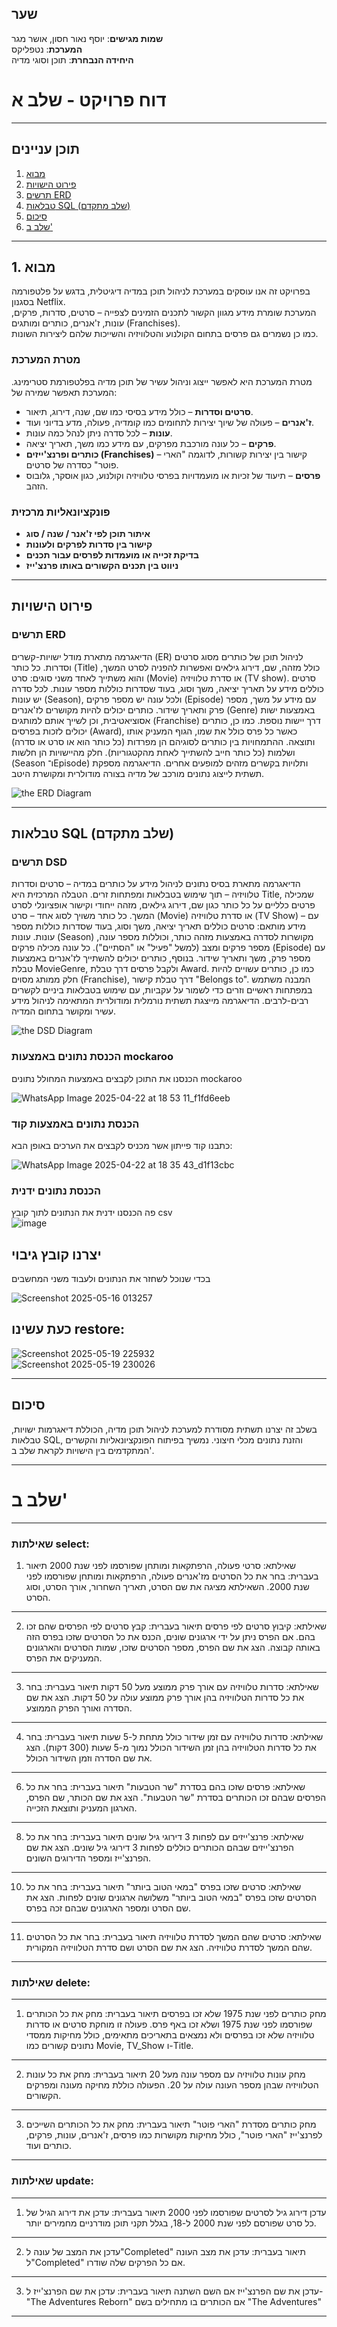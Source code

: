 ## שער  
**שמות מגישים**: יוסף נאור חסון, אושר מגר  
**המערכת**: נטפליקס  
**היחידה הנבחרת**: תוכן וסוגי מדיה

# דוח פרויקט - שלב א
---

## תוכן עניינים  
1. [מבוא](#1-מבוא)  
2. [פירוט הישויות](#פירוט-הישויות)  
3. [תרשים ERD](#תרשים-erd)  
4. [טבלאות SQL (שלב מתקדם)](#טבלאות-sql-שלב-מתקדם)  
5. [סיכום](#סיכום)
6. [שלב ב'](#שלב-ב')

---

## 1. מבוא  

בפרויקט זה אנו עוסקים במערכת לניהול תוכן במדיה דיגיטלית, בדגש על פלטפורמה בסגנון Netflix.  
המערכת שומרת מידע מגוון הקשור לתכנים הזמינים לצפייה – סרטים, סדרות, פרקים, עונות, ז'אנרים, כותרים ומותגים (Franchises).  
כמו כן נשמרים גם פרסים בתחום הקולנוע והטלוויזיה והשייכות שלהם ליצירות השונות.

### מטרת המערכת  
מטרת המערכת היא לאפשר ייצוג וניהול עשיר של תוכן מדיה בפלטפורמת סטרימינג. המערכת תאפשר שמירה של:

- **סרטים וסדרות** – כולל מידע בסיסי כמו שם, שנה, דירוג, תיאור.
- **ז'אנרים** – פעולה של שיוך יצירות לתחומים כמו קומדיה, פעולה, מדע בדיוני ועוד.
- **עונות** – לכל סדרה ניתן לנהל כמה עונות.
- **פרקים** – כל עונה מורכבת מפרקים, עם מידע כמו משך, תאריך יציאה.
- **כותרים ופרנצ'ייזים (Franchises)** – קישור בין יצירות קשורות, לדוגמה "הארי פוטר" כסדרה של סרטים.
- **פרסים** – תיעוד של זכיות או מועמדויות בפרסי טלוויזיה וקולנוע, כגון אוסקר, גלובוס הזהב.

### פונקציונאליות מרכזית  
- **איתור תוכן לפי ז'אנר / שנה / סוג**  
- **קישור בין סדרות לפרקים ולעונות**  
- **בדיקת זכייה או מועמדות לפרסים עבור תכנים**  
- **ניווט בין תכנים הקשורים באותו פרנצ'ייז**  

---

## פירוט הישויות

### תרשים ERD
הדיאגרמה מתארת מודל ישויות-קשרים (ER) לניהול תוכן של כותרים מסוג סרטים וסדרות. כל כותר (Title) כולל מזהה, שם, דירוג גילאים ואפשרות להפניה לסרט המשך, והוא משתייך לאחד משני סוגים: סרט (Movie) או סדרת טלוויזיה (TV show). סרטים כוללים מידע על תאריך יציאה, משך וסוג, בעוד שסדרות כוללות מספר עונות. לכל סדרה יש עונות (Season), ולכל עונה יש מספר פרקים (Episode) עם מידע על משך, מספר פרק ותאריך שידור. כותרים יכולים להיות מקושרים לז'אנרים (Genre) באמצעות ישות אסוציאטיבית, וכן לשייך אותם למותגים (Franchise) דרך יישות נוספת. כמו כן, כותרים יכולים לזכות בפרסים (Award), כאשר כל פרס כולל את שמו, הגוף המעניק אותו ותוצאה. ההתמחויות בין כותרים לסוגיהם הן מפרדות (כל כותר הוא או סרט או סדרה) ושלמות (כל כותר חייב להשתייך לאחת מהקטגוריות). חלק מהיישויות הן חלשות (Season ו־Episode) ותלויות בקשרים מזהים למופעים אחרים. הדיאגרמה מספקת תשתית לייצוג נתונים מורכב של מדיה בצורה מודולרית ומקושרת היטב.

![the ERD Diagram ](https://github.com/user-attachments/assets/a5274f2d-9730-4993-8dea-9ecb0d8ca351)

---

## טבלאות SQL (שלב מתקדם)

### תרשים DSD
הדיאגרמה מתארת בסיס נתונים לניהול מידע על כותרים במדיה – סרטים וסדרות טלוויזיה – תוך שימוש בטבלאות ומפתחות זרים. הטבלה המרכזית היא Title, שמכילה פרטים כלליים על כל כותר כגון שם, דירוג גילאים, מזהה ייחודי וקישור אופציונלי לסרט המשך. כל כותר משויך לסוג אחד – סרט (Movie) או סדרת טלוויזיה (TV Show) – עם מידע מותאם: סרטים כוללים תאריך יציאה, משך וסוג, בעוד שסדרות כוללות מספר עונות. עונות (Season) מקושרות לסדרה באמצעות מזהה כותר, וכוללות מספר עונה, מספר פרקים ומצב (למשל "פעיל" או "הסתיים"). כל עונה מכילה פרקים (Episode) עם מספר פרק, משך ותאריך שידור. בנוסף, כותרים יכולים להשתייך לז'אנרים באמצעות טבלת MovieGenre, ולקבל פרסים דרך טבלת Award. כמו כן, כותרים עשויים להיות חלק ממותג מסוים (Franchise), דרך טבלת קישור "Belongs to". המבנה משתמש במפתחות ראשיים וזרים כדי לשמור על עקביות, עם שימוש בטבלאות ביניים לקשרים רבים-לרבים. הדיאגרמה מייצגת תשתית נורמלית ומודולרית המתאימה לניהול מידע עשיר ומקושר בתחום המדיה.

![the DSD Diagram ](https://github.com/user-attachments/assets/fbf1b545-afff-4f8d-a616-11a244a8d56e)

### הכנסת נתונים באמצעות mockaroo
הכנסנו את התוכן לקבצים באמצעות המחולל נתונים mockaroo

![WhatsApp Image 2025-04-22 at 18 53 11_f1fd6eeb](https://github.com/user-attachments/assets/aa995b80-6291-41a1-b140-0f07b395800b)

### הכנסת נתונים באמצעות קוד 
כתבנו קוד פייתון אשר מכניס לקבצים את הערכים באופן הבא:

![WhatsApp Image 2025-04-22 at 18 35 43_d1f13cbc](https://github.com/user-attachments/assets/fe20fbbd-6f65-49f1-ad64-08cb97c4798a)

### הכנסת נתונים ידנית
פה הכנסנו ידנית את הנתונים לתוך קובץ csv  
![image](https://github.com/user-attachments/assets/a741d760-ea89-4f17-98b5-63e136b4d79b)

## יצרנו קובץ גיבוי
בכדי שנוכל לשחזר את הנתונים ולעבוד משני המחשבים

![Screenshot 2025-05-16 013257](https://github.com/user-attachments/assets/200b11cd-a49a-4369-a242-23f8fa52557b)

## כעת עשינו restore:
![Screenshot 2025-05-19 225932](https://github.com/user-attachments/assets/bbd31e64-3a0f-4b06-b05c-180a7b03aab7)  
![Screenshot 2025-05-19 230026](https://github.com/user-attachments/assets/ae4627f7-7259-4701-b3bd-b235d5730749)

---

## סיכום

בשלב זה יצרנו תשתית מסודרת למערכת לניהול תוכן מדיה, הכוללת דיאגרמות ישויות, טבלאות SQL, והזנת נתונים מכלי חיצוני. נמשיך בפיתוח הפונקציונאליות והקשרים המתקדמים בין הישויות לקראת שלב ב'.

---

# שלב ב'
---
### שאילתות select:
1. שאילתא: סרטי פעולה, הרפתקאות ומותחן שפורסמו לפני שנת 2000
תיאור בעברית:
בחר את כל הסרטים מז'אנרים פעולה, הרפתקאות ומותחן שפורסמו לפני שנת 2000. השאילתא מציגה את שם הסרט, תאריך השחרור, אורך הסרט, וסוג הסרט.
---
2. שאילתא: קיבוץ סרטים לפי פרסים
תיאור בעברית:
קבץ סרטים לפי הפרסים שהם זכו בהם. אם הפרס ניתן על ידי ארגונים שונים, הכנס את כל הסרטים שזכו בפרס הזה באותה קבוצה. הצג את שם הפרס, מספר הסרטים שזכו, שמות הסרטים והארגונים המעניקים את הפרס.
---
3. שאילתא: סדרות טלוויזיה עם אורך פרק ממוצע מעל 50 דקות
תיאור בעברית:
בחר את כל סדרות הטלוויזיה בהן אורך פרק ממוצע עולה על 50 דקות. הצג את שם הסדרה ואורך הפרק הממוצע.
---
4. שאילתא: סדרות טלוויזיה עם זמן שידור כולל מתחת ל-5 שעות
תיאור בעברית:
בחר את כל סדרות הטלוויזיה בהן זמן השידור הכולל נמוך מ-5 שעות (300 דקות). הצג את שם הסדרה וזמן השידור הכולל.
---

6. שאילתא: פרסים שזכו בהם בסדרת "שר הטבעות"
תיאור בעברית:
בחר את כל הפרסים שבהם זכו הכותרים בסדרת "שר הטבעות". הצג את שם הכותר, שם הפרס, הארגון המעניק ותוצאת הזכייה.
---

8. שאילתא: פרנצ'ייזים עם לפחות 3 דירוגי גיל שונים
תיאור בעברית:
בחר את כל הפרנצ'ייזים שבהם הכותרים כוללים לפחות 3 דירוגי גיל שונים. הצג את שם הפרנצ'ייז ומספר הדירוגים השונים.
---

10. שאילתא: סרטים שזכו בפרס "במאי הטוב ביותר"
תיאור בעברית:
בחר את כל הסרטים שזכו בפרס "במאי הטוב ביותר" משלושה ארגונים שונים לפחות. הצג את שם הסרט ומספר הארגונים שבהם זכה בפרס.
---
11. שאילתא: סרטים שהם המשך לסדרת טלוויזיה
תיאור בעברית:
בחר את כל הסרטים שהם המשך לסדרת טלוויזיה. הצג את שם הסרט ושם סדרת הטלוויזיה המקורית.
---
### שאילתות delete:
---
1. מחק כותרים לפני שנת 1975 שלא זכו בפרסים
תיאור בעברית:
מחק את כל הכותרים שפורסמו לפני שנת 1975 ושלא זכו באף פרס. פעולה זו מוחקת סרטים או סדרות טלוויזיה שלא זכו בפרסים ולא נמצאים בתאריכים מתאימים, כולל מחיקות ממסדי נתונים קשורים כמו Movie, TV_Show ו-Title.
---
2. מחק עונות טלוויזיה עם מספר עונה מעל 20
תיאור בעברית:
מחק את כל עונות הטלוויזיה שבהן מספר העונה עולה על 20. הפעולה כוללת מחיקה מעונה ומפרקים הקשורים.
---
3. מחק כותרים מסדרת "הארי פוטר"
תיאור בעברית:
מחק את כל הכותרים השייכים לפרנצ'ייז "הארי פוטר", כולל מחיקות מקושרות כמו פרסים, ז'אנרים, עונות, פרקים, כותרים ועוד.
---
### שאילתות update:
---
1. עדכן דירוג גיל לסרטים שפורסמו לפני 2000
תיאור בעברית:
עדכן את דירוג הגיל של כל סרט שפורסם לפני שנת 2000 ל-18, בגלל תקני תוכן מודרניים מחמירים יותר.
---
2. עדכן את המצב של עונה ל"Completed"
תיאור בעברית:
עדכן את מצב העונה ל"Completed" אם כל הפרקים שלה שודרו.
---
3. עדכן את שם הפרנצ'ייז אם השם השתנה
תיאור בעברית:
עדכן את שם הפרנצ'ייז ל-"The Adventures Reborn" אם הכותרים בו מתחילים בשם "The Adventures"
---

